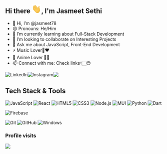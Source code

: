 ## Hi there <img src="https://raw.githubusercontent.com/akgarg0472/akgarg0472/main/.github/images/hi.gif" width="30px">, I'm Jasmeet Sethi


- 👋 Hi, I’m @jasmeet78
- 😄 Pronouns: He/Him
- 🌱 I’m currently learning about Full-Stack Development
- 💞️ I’m looking to collaborate on Interesting Projects
- 💬 Ask me about JavaScript, Front-End Development
- ⚡ Music Lover🎵❤️
- 🗿 Anime Lover 🧩💖
- 📫 Connect with me: Check links👇🏻😊

<a href="https://www.linkedin.com/in/jasmeet-sethi-482780233/"><img align="left" alt="LinkedIn" src="https://img.shields.io/badge/linkedin-%230077B5.svg?style=for-the-badge&logo=linkedin&logoColor=white"/></a>
<a href="mailto:jasmeet.15069@gmail.com"><img align="left" alt="Instagram" src="https://img.shields.io/badge/Gmail-D14836?style=for-the-badge&logo=gmail&logoColor=white"/></a>
<a href="https://www.hackerrank.com/jasmeet15069"><img src="https://img.shields.io/badge/-Hackerrank-2EC866?style=for-the-badge&logo=HackerRank&logoColor=white"/></a>
<br/>

<!---
Jasmeet78/Jasmeet78 is a ✨ special ✨ repository because its `README.md` (this file) appears on your GitHub profile.
You can click the Preview link to take a look at your changes.
--->
## Tech Stack & Tools
![JavaScript](https://img.shields.io/badge/javascript-%23323330.svg?style=for-the-badge&logo=javascript&logoColor=%23F7DF1E)
![React](https://img.shields.io/badge/react-%2320232a.svg?style=for-the-badge&logo=react&logoColor=%2361DAFB)
![HTML5](https://img.shields.io/badge/html5-%23E34F26.svg?style=for-the-badge&logo=html5&logoColor=white)
![CSS3](https://img.shields.io/badge/css3-%231572B6.svg?style=for-the-badge&logo=css3&logoColor=white)
![Node.js](https://img.shields.io/badge/node.js%20-%2343853D.svg?&style=for-the-badge&logo=node.js&logoColor=white)
![MUI](https://img.shields.io/badge/MUI-%230081CB.svg?style=for-the-badge&logo=mui&logoColor=white)
![Python](https://img.shields.io/badge/python-%2314354C.svg?style=for-the-badge&logo=python&logoColor=white)
![Dart](https://img.shields.io/badge/dart-%230175C2.svg?&style=for-the-badge&logo=dart&logoColor=white)

![Firebase](https://img.shields.io/badge/Firebase-039BE5?style=for-the-badge&logo=Firebase&logoColor=white)

![Git](https://img.shields.io/badge/git-%23F05033.svg?style=for-the-badge&logo=git&logoColor=white)
![GitHub](https://img.shields.io/badge/github-%23121011.svg?style=for-the-badge&logo=github&logoColor=white)
![Windows](https://img.shields.io/badge/Windows-0078D6?style=for-the-badge&logo=windows&logoColor=white)

### Profile visits
<img src='https://profile-counter.glitch.me/jasmeet78/count.svg' width='auto'>
